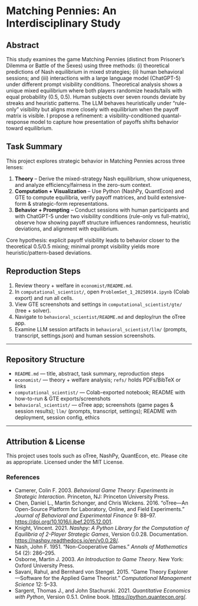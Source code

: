 # Matching Pennies: An Interdisciplinary Study

## Abstract  
This study examines the game Matching Pennies (distinct from Prisoner’s Dilemma or Battle of the Sexes) using three methods: (i) theoretical predictions of Nash equilibrium in mixed strategies; (ii) human behavioral sessions; and (iii) interactions with a large language model (ChatGPT-5) under different prompt visibility conditions. Theoretical analysis shows a unique mixed equilibrium where both players randomize heads/tails with equal probability (0.5, 0.5). Human subjects over seven rounds deviate by streaks and heuristic patterns. The LLM behaves heuristically under “rule-only” visibility but aligns more closely with equilibrium when the payoff matrix is visible. I propose a refinement: a visibility-conditioned quantal-response model to capture how presentation of payoffs shifts behavior toward equilibrium.

## Task Summary  
This project explores strategic behavior in Matching Pennies across three lenses:

1. **Theory** – Derive the mixed-strategy Nash equilibrium, show uniqueness, and analyze efficiency/fairness in the zero-sum context.  
2. **Computation + Visualization** – Use Python (NashPy, QuantEcon) and GTE to compute equilibria, verify payoff matrices, and build extensive-form & strategic-form representations.  
3. **Behavior + Prompting** – Conduct sessions with human participants and with ChatGPT-5 under two visibility conditions (rule-only vs full-matrix), observe how showing payoff structure influences randomness, heuristic deviations, and alignment with equilibrium.

Core hypothesis: explicit payoff visibility leads to behavior closer to the theoretical 0.5/0.5 mixing; minimal prompt visibility yields more heuristic/pattern-based deviations.

## Reproduction Steps  
1. Review theory + welfare in `economist/README.md`.  
2. In `computational_scientist/`, open `ProblemSet_1_20250914.ipynb` (Colab export) and run all cells.  
3. View GTE screenshots and settings in `computational_scientist/gte/` (tree + solver).  
4. Navigate to `behavioral_scientist/README.md` and deploy/run the oTree app.  
5. Examine LLM session artifacts in `behavioral_scientist/llm/` (prompts, transcript, settings.json) and human session screenshots.  

---

## Repository Structure 
- `README.md` — title, abstract, task summary, reproduction steps  
- `economist/` — theory + welfare analysis; `refs/` holds PDFs/BibTeX or links  
- `computational_scientist/` — Colab-exported notebook; README with how-to-run & GTE exports/screenshots  
- `behavioral_scientist/` — oTree app; screenshots (game pages & session results); `llm/` (prompts, transcript, settings); README with deployment, session config, ethics

---

## Attribution & License  
This project uses tools such as oTree, NashPy, QuantEcon, etc. Please cite as appropriate. Licensed under the MIT License.  

### References 
- Camerer, Colin F. 2003. *Behavioral Game Theory: Experiments in Strategic Interaction*. Princeton, NJ: Princeton University Press.
- Chen, Daniel L., Martin Schonger, and Chris Wickens. 2016. “oTree—An Open-Source Platform for Laboratory, Online, and Field Experiments.” *Journal of Behavioral and Experimental Finance* 9: 88–97. https://doi.org/10.1016/j.jbef.2015.12.001.
- Knight, Vincent. 2021. *Nashpy: A Python Library for the Computation of Equilibria of 2-Player Strategic Games*, Version 0.0.28. Documentation. https://nashpy.readthedocs.io/en/v0.0.28/.
- Nash, John F. 1951. “Non-Cooperative Games.” *Annals of Mathematics* 54 (2): 286–295.
- Osborne, Martin J. 2003. *An Introduction to Game Theory*. New York: Oxford University Press.
- Savani, Rahul, and Bernhard von Stengel. 2015. “Game Theory Explorer—Software for the Applied Game Theorist.” *Computational Management Science* 12: 5–33.
- Sargent, Thomas J., and John Stachurski. 2021. *Quantitative Economics with Python*, Version 0.5.1. Online book. https://python.quantecon.org/.
